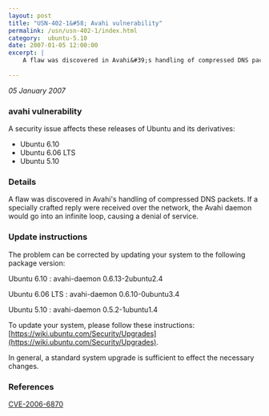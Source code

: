 ```yaml
---
layout: post
title: "USN-402-1&#58; Avahi vulnerability"
permalink: /usn/usn-402-1/index.html
category:  ubuntu-5.10
date: 2007-01-05 12:00:00
excerpt: |
    A flaw was discovered in Avahi&#39;s handling of compressed DNS packets.  If  a specially crafted reply were received over the network, the Avahi  daemon would go into an infinite loop, causing a denial of service.
    
--- 
```

 
 

*05 January 2007*

### avahi vulnerability

A security issue affects these releases of Ubuntu and its derivatives:

* Ubuntu 6.10
* Ubuntu 6.06 LTS
* Ubuntu 5.10

### Details

A flaw was discovered in Avahi&#39;s handling of compressed DNS packets. If a specially crafted reply were received over the network, the Avahi daemon would go into an infinite loop, causing a denial of service.

### Update instructions

The problem can be corrected by updating your system to the following package version:

Ubuntu 6.10
 : avahi-daemon <span>0.6.13-2ubuntu2.4</span>

Ubuntu 6.06 LTS
 : avahi-daemon <span>0.6.10-0ubuntu3.4</span>

Ubuntu 5.10
 : avahi-daemon <span>0.5.2-1ubuntu1.4</span>

To update your system, please follow these instructions: [https://wiki.ubuntu.com/Security/Upgrades](https://wiki.ubuntu.com/Security/Upgrades).

In general, a standard system upgrade is sufficient to effect the necessary changes.

### References

 
 [CVE-2006-6870](http://people.ubuntu.com/~ubuntu-security/cve/CVE-2006-6870)
 

